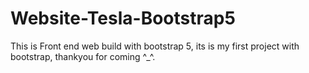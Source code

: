 # Website-Tesla-Bootstrap5
This is Front end web build with bootstrap 5, its is my first project with bootstrap, thankyou for coming ^_^.
